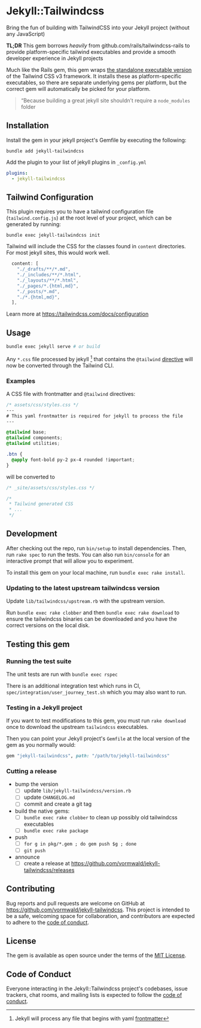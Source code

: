 # Jekyll::Tailwindcss

Bring the fun of building with TailwindCSS into your Jekyll project (without any JavaScript)

**TL;DR** This gem borrows *heavily* from github.com/rails/tailwindcss-rails to provide platform-specific tailwind executables and provide a smooth developer experience in Jekyll projects

Much like the Rails gem, this gem wraps [the standalone executable version](https://tailwindcss.com/blog/standalone-cli) of the Tailwind CSS v3 framework. It installs these as platform-specific executables, so there are separate underlying gems per platform, but the correct gem will automatically be picked for your platform.

> “Because building a great jekyll site shouldn’t require a `node_modules` folder

## Installation

Install the gem in your jekyll project's Gemfile by executing the following:

```
bundle add jekyll-tailwindcss
```

Add the plugin to your list of jekyll plugins in `_config.yml`

```yml
plugins:
  - jekyll-tailwindcss
```

## Tailwind Configuration

This plugin requires you to have a tailwind configuration file (`tailwind.config.js`) at the root level of your project, which can be generated by running:

```
bundle exec jekyll-tailwindcss init
```

Tailwind will include the CSS for the classes found in `content` directories. For most jekyll sites, this would work well.

```js
  content: [
    "./_drafts/**/*.md",
    "./_includes/**/*.html",
    "./_layouts/**/*.html",
    "./_pages/*.{html,md}",
    "./_posts/*.md",
    "./*.{html,md}",
  ],
```

Learn more at https://tailwindcss.com/docs/configuration



## Usage

```sh
bundle exec jekyll serve # or build
```

Any `*.css` file processed by jekyll [^1] that contains the `@tailwind` [directive](https://tailwindcss.com/docs/functions-and-directives#config) will now be converted through the Tailwind CLI.

[^1]: Jekyll will process any file that begins with yaml [frontmatter](https://jekyllrb.com/docs/front-matter/)

### Examples


A CSS file with frontmatter and `@tailwind` directives:

```css
/* assets/css/styles.css */
---
# This yaml frontmatter is required for jekyll to process the file
---

@tailwind base;
@tailwind components;
@tailwind utilities;

.btn {
  @apply font-bold py-2 px-4 rounded !important;
}
```

will be converted to

```css
/* _site/assets/css/styles.css */

/*
 * Tailwind generated CSS 
 * ...
 */
```

## Development

After checking out the repo, run `bin/setup` to install dependencies. Then, run `rake spec` to run the tests. You can also run `bin/console` for an interactive prompt that will allow you to experiment.

To install this gem on your local machine, run `bundle exec rake install`.

### Updating to the latest upstream tailwindcss version

Update `lib/tailwindcss/upstream.rb` with the upstream version.

Run `bundle exec rake clobber` and then `bundle exec rake download` to ensure the tailwindcss binaries can be downloaded and you have the correct versions on the local disk.


## Testing this gem

### Running the test suite

The unit tests are run with `bundle exec rspec`

There is an additional integration test which runs in CI, `spec/integration/user_journey_test.sh` which you may also want to run.


### Testing in a Jekyll project

If you want to test modifications to this gem, you must run `rake download` once to download the upstream `tailwindcss` executables.

Then you can point your Jekyll project's `Gemfile` at the local version of the gem as you normally would:

``` ruby
gem "jekyll-tailwindcss", path: "/path/to/jekyll-tailwindcss"
```

### Cutting a release

- bump the version
  - [ ] update `lib/jekyll-tailwindcss/version.rb`
  - [ ] update `CHANGELOG.md`
  - [ ] commit and create a git tag
- build the native gems:
  - [ ] `bundle exec rake clobber` to clean up possibly old tailwindcss executables
  - [ ] `bundle exec rake package`
- push
  - [ ] `for g in pkg/*.gem ; do gem push $g ; done`
  - [ ] `git push`
- announce
  - [ ] create a release at https://github.com/vormwald/jekyll-tailwindcss/releases

## Contributing

Bug reports and pull requests are welcome on GitHub at https://github.com/vormwald/jekyll-tailwindcss. This project is intended to be a safe, welcoming space for collaboration, and contributors are expected to adhere to the [code of conduct](https://github.com/vormwald/jekyll-tailwindcss/blob/main/CODE_OF_CONDUCT.md).



## License

The gem is available as open source under the terms of the [MIT License](https://opensource.org/licenses/MIT).

## Code of Conduct

Everyone interacting in the Jekyll::Tailwindcss project's codebases, issue trackers, chat rooms, and mailing lists is expected to follow the [code of conduct](https://github.com/vormwald/jekyll-tailwindcss/blob/main/CODE_OF_CONDUCT.md).
